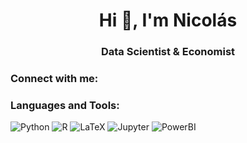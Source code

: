 <h1 align="center">Hi 👋, I'm Nicolás</h1>
<h3 align="center">Data Scientist & Economist</h3>

<h3 align="left">Connect with me:</h3>
<p align="left">
</p>

<h3 align="left">Languages and Tools:</h3>

![Python](https://img.shields.io/badge/Python-FFD43B?style=for-the-badge&logo=python&logoColor=blue) ![R](https://img.shields.io/badge/R-276DC3?style=for-the-badge&logo=r&logoColor=white) ![LaTeX](https://img.shields.io/badge/latex-%23008080.svg?style=for-the-badge&logo=latex&logoColor=white) ![Jupyter](https://img.shields.io/badge/Jupyter-F37626.svg?&style=for-the-badge&logo=Jupyter&logoColor=white) ![PowerBI](https://img.shields.io/badge/PowerBI-F2C811?style=for-the-badge&logo=Power%20BI&logoColor=white)
